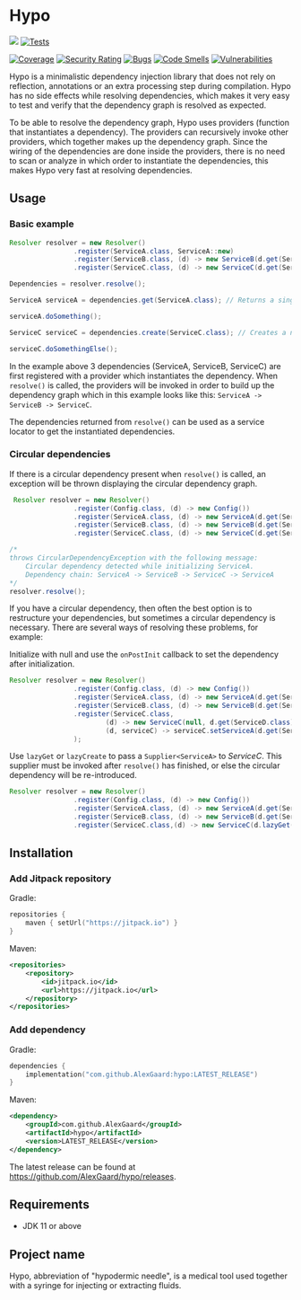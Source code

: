 # Hypo

[![](https://jitpack.io/v/AlexGaard/hypo.svg)](https://jitpack.io/#AlexGaard/hypo) [![Tests](https://github.com/AlexGaard/hypo/actions/workflows/test.yml/badge.svg?branch=main)](https://github.com/AlexGaard/hypo/actions/workflows/test.yml)

[![Coverage](https://sonarcloud.io/api/project_badges/measure?project=hypo&metric=coverage)](https://sonarcloud.io/summary/new_code?id=hypo) [![Security Rating](https://sonarcloud.io/api/project_badges/measure?project=hypo&metric=security_rating)](https://sonarcloud.io/summary/new_code?id=hypo) [![Bugs](https://sonarcloud.io/api/project_badges/measure?project=hypo&metric=bugs)](https://sonarcloud.io/summary/new_code?id=hypo) [![Code Smells](https://sonarcloud.io/api/project_badges/measure?project=hypo&metric=code_smells)](https://sonarcloud.io/summary/new_code?id=hypo) [![Vulnerabilities](https://sonarcloud.io/api/project_badges/measure?project=hypo&metric=vulnerabilities)](https://sonarcloud.io/summary/new_code?id=hypo)

Hypo is a minimalistic dependency injection library that does not rely on reflection, annotations or an extra processing step during compilation.
Hypo has no side effects while resolving dependencies, which makes it very easy to test and verify that the dependency graph is resolved as expected.

To be able to resolve the dependency graph, Hypo uses providers (function that instantiates a dependency).
The providers can recursively invoke other providers, which together makes up the dependency graph.
Since the wiring of the dependencies are done inside the providers, there is no need to scan or analyze in which order to instantiate the dependencies,
this makes Hypo very fast at resolving dependencies.

## Usage

### Basic example

```java
Resolver resolver = new Resolver()
                .register(ServiceA.class, ServiceA::new)
                .register(ServiceB.class, (d) -> new ServiceB(d.get(ServiceA.class)))
                .register(ServiceC.class, (d) -> new ServiceC(d.get(ServiceA.class) d.get(ServiceB.class)));

Dependencies = resolver.resolve();

ServiceA serviceA = dependencies.get(ServiceA.class); // Returns a singleton of ServiceA

serviceA.doSomething();

ServiceC serviceC = dependencies.create(ServiceC.class); // Creates a new instance of ServiceC

serviceC.doSomethingElse();
```

In the example above 3 dependencies (ServiceA, ServiceB, ServiceC) are first registered with a provider which instantiates the dependency.
When `resolve()` is called, the providers will be invoked in order to build up the dependency graph which in this example looks like this: `ServiceA -> ServiceB -> ServiceC`.

The dependencies returned from `resolve()` can be used as a service locator to get the instantiated dependencies.

### Circular dependencies

If there is a circular dependency present when `resolve()` is called, an exception will be thrown displaying the circular dependency graph.

```java
 Resolver resolver = new Resolver()
                .register(Config.class, (d) -> new Config())
                .register(ServiceA.class, (d) -> new ServiceA(d.get(ServiceB.class)))
                .register(ServiceB.class, (d) -> new ServiceB(d.get(ServiceC.class)))
                .register(ServiceC.class, (d) -> new ServiceC(d.get(ServiceA.class), d.get(ServiceD.class), d.get(Config.class)));

/*
throws CircularDependencyException with the following message:
    Circular dependency detected while initializing ServiceA.
    Dependency chain: ServiceA -> ServiceB -> ServiceC -> ServiceA
*/
resolver.resolve();
```

If you have a circular dependency, then often the best option is to restructure your dependencies, but sometimes a circular dependency is necessary.
There are several ways of resolving these problems, for example:

Initialize with null and use the `onPostInit` callback to set the dependency after initialization.

```java
Resolver resolver = new Resolver()
                .register(Config.class, (d) -> new Config())
                .register(ServiceA.class, (d) -> new ServiceA(d.get(ServiceB.class)))
                .register(ServiceB.class, (d) -> new ServiceB(d.get(ServiceC.class)))
                .register(ServiceC.class,
                        (d) -> new ServiceC(null, d.get(ServiceD.class), d.get(Config.class)),
                        (d, serviceC) -> serviceC.setServiceA(d.get(ServiceA.class))
                );
```

Use `lazyGet` or `lazyCreate` to pass a ```Supplier<ServiceA>``` to *ServiceC*. This supplier must be invoked after `resolve()` has finished,
or else the circular dependency will be re-introduced.

```java
Resolver resolver = new Resolver()
                .register(Config.class, (d) -> new Config())
                .register(ServiceA.class, (d) -> new ServiceA(d.get(ServiceB.class)))
                .register(ServiceB.class, (d) -> new ServiceB(d.get(ServiceC.class)))
                .register(ServiceC.class,(d) -> new ServiceC(d.lazyGet(ServiceA.class), d.get(ServiceD.class), d.get(Config.class)));
```

## Installation

### Add Jitpack repository

Gradle:
```kotlin
repositories {
	maven { setUrl("https://jitpack.io") }
}
```

Maven:
```xml
<repositories>
    <repository>
        <id>jitpack.io</id>
        <url>https://jitpack.io</url>
    </repository>
</repositories>
```

### Add dependency
Gradle:
```kotlin
dependencies {
	implementation("com.github.AlexGaard:hypo:LATEST_RELEASE")
}
```

Maven:
```xml
<dependency>
    <groupId>com.github.AlexGaard</groupId>
    <artifactId>hypo</artifactId>
    <version>LATEST_RELEASE</version>
</dependency>
```

The latest release can be found at https://github.com/AlexGaard/hypo/releases.

## Requirements

* JDK 11 or above


## Project name

Hypo, abbreviation of "hypodermic needle", is a medical tool used together with a syringe for injecting or extracting fluids.
